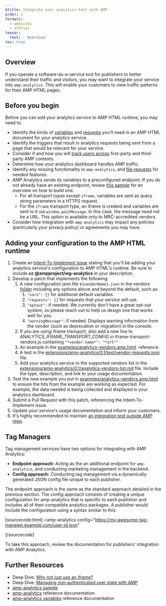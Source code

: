 ```yaml
---
$title: Integrate your analytics tool with AMP
order: 1
formats:
  - websites
  - stories
teaser:
  text: ' Overview'
toc: true
---
```


<!--
This file is imported from https://github.com/ampproject/amphtml/blob/master/extensions/amp-analytics/integrating-analytics.md.
Please do not change this file.
If you have found a bug or an issue please
have a look and request a pull request there.
-->



## Overview <a name="overview"></a>

If you operate a software-as-a-service tool for publishers to better understand their traffic and visitors, you may want to integrate your service into `amp-analytics`. This will enable your customers to view traffic patterns for their AMP HTML pages.

## Before you begin <a name="before-you-begin"></a>

Before you can add your analytics service to AMP HTML runtime, you may need to:

-   Identify the kinds of [variables](https://github.com/ampproject/amphtml/blob/master/extensions/amp-analytics/analytics-vars.md) and [requests](https://github.com/ampproject/amphtml/blob/master/extensions/amp-analytics/amp-analytics.md#requests) you'll need in an AMP HTML document for your analytics service.
-   Identify the triggers that result in analytics requests being sent from a page that would be relevant for your service.
-   Consider if and how you will [track users across](https://github.com/ampproject/amphtml/blob/main/docs/spec/amp-managing-user-state.md) first-party and third-party AMP contexts.
-   Determine how your analytics dashboard handles AMP traffic.
-   Identify any missing functionality in `amp-analytics`, and [file requests](https://github.com/ampproject/amphtml/issues/new?assignees=&labels=Type%3A+Feature+Request&template=feature-request.yml) for needed features.
-   AMP Analytics sends its variables to a preconfigured endpoint. If you do not already have an existing endpoint, review [this sample](https://github.com/ampproject/amp-publisher-sample#amp-analytics-sample) for an overview on how to build one.
    -   For all transport types except `iframe`, variables are sent as query string parameters in a HTTPS request.
    -   For the `iframe` transport type, an iframe is created and variables are sent to it via `window.postMessage`. In this case, the message need not be a URL. This option is available only to MRC-accredited vendors.
-   Consider how integration with `amp-analytics` may impact any policies (particularly your privacy policy) or agreements you may have.

## Adding your configuration to the AMP HTML runtime <a name="adding-your-configuration-to-the-amp-html-runtime"></a>

1. Create an [Intent-To-Implement issue](https://github.com/ampproject/amphtml/blob/master/extensions/amp-analytics/../../docs/contributing.md#contributing-features) stating that you'll be adding your analytics service's configuration to AMP HTML's runtime. Be sure to include **cc @ampproject/wg-analytics** in your description.
1. Develop a patch that implements the following:
    1. A new configuration json file `${vendorName}.json` in the vendors [folder](https://github.com/ampproject/amphtml/tree/main/extensions/amp-analytics/0.1/vendors) including any options above and beyond the default, such as:
        1. `"vars": {}` for additional default variables.
        1. `"requests": {}` for requests that your service will use.
        1. `"optout":` if needed. We currently don't have a great opt-out system, so please reach out to help us design one that works well for you.
        1. `"warningMessage":` if needed. Displays warning information from the vendor (such as deprecation or migration) in the console.
    1. If you are using iframe transport, also add a new line to ANALYTICS_IFRAME_TRANSPORT_CONFIG in iframe-transport-vendors.js containing `"*vendor-name*": "*url*"`
    1. An example in the [examples/analytics-vendors.amp.html](https://github.com/ampproject/amphtml/blob/master/extensions/amp-analytics/../../examples/analytics-vendors.amp.html).
       reference.
    1. A test in the [extensions/amp-analytics/0.1/test/vendor-requests.json
       ](https://github.com/ampproject/amphtml/blob/master/extensions/amp-analytics/../../extensions/amp-analytics/0.1/test/vendor-requests.json) file.
    1. Add your analytics service to the supported vendors list in the [extensions/amp-analytics/0.1/analytics-vendors-list.md](https://github.com/ampproject/amphtml/blob/master/extensions/amp-analytics/./analytics-vendors-list.md) file. Include the type, description, and link to your usage documentation.
1. Test the new example you put in [examples/analytics-vendors.amp.html](https://github.com/ampproject/amphtml/blob/master/extensions/amp-analytics/../../examples/analytics-vendors.amp.html) to ensure the hits from the example are working as expected. For example, the data needed is being collected and displayed in your analytics dashboard.
1. Submit a Pull Request with this patch, referencing the Intent-To-Implement issue.
1. Update your service's usage documentation and inform your customers.
1. It's highly recommended to maintain [an integration test outside AMP repo](https://github.com/ampproject/amphtml/blob/master/extensions/amp-analytics/../../3p/README.md#adding-proper-integration-tests).

## Tag Managers <a name="tag-managers"></a>

Tag management services have two options for integrating with AMP Analytics:

-   **Endpoint approach:** Acting as the an additional endpoint for `amp-analytics`, and conducting marketing management in the backend.
-   **Config approach:** Conducting tag management via a dynamically generated JSON config file unique to each publisher.

The endpoint approach is the same as the standard approach detailed in the previous section. The config approach consists of creating a unique configuration for amp-analytics that is specific to each publisher and includes all of their compatible analytics packages. A publisher would include the configuration using a syntax similar to this:

[sourcecode:html]
<amp-analytics
  config="https://my-awesome-tag-manager.example.com/user-id.json"
></amp-analytics>
[/sourcecode]

To take this approach, review the documentation for publishers' integration with AMP Analytics.

## Further Resources <a name="further-resources"></a>

-   Deep Dive: [Why not just use an iframe?](https://github.com/ampproject/amphtml/blob/master/extensions/amp-analytics/why-not-iframe.md)
-   Deep Dive: [Managing non-authenticated user state with AMP](https://github.com/ampproject/amphtml/blob/main/docs/spec/amp-managing-user-state.md)
-   [amp-analytics sample](https://github.com/ampproject/amp-publisher-sample#amp-analytics-sample)
-   [amp-analytics](https://amp.dev/documentation/components/amp-analytics) reference documentation
-   [amp-analytics variables](https://github.com/ampproject/amphtml/blob/master/extensions/amp-analytics/analytics-vars.md) reference documentation